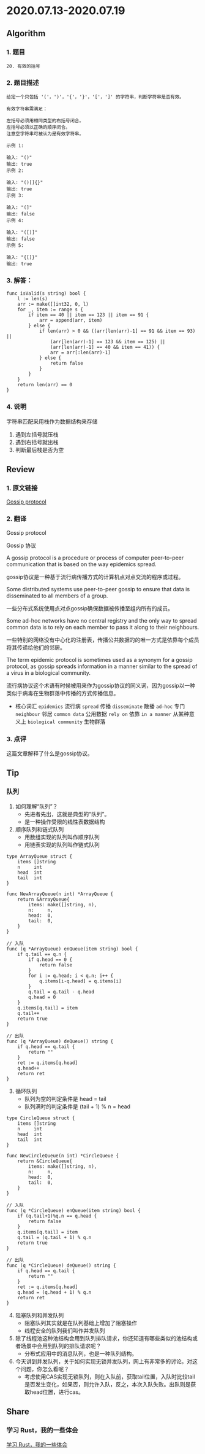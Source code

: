 # 2020.07.13-2020.07.19

## Algorithm
### 1. 题目
```
20. 有效的括号
```
### 2. 题目描述
```
给定一个只包括 '('，')'，'{'，'}'，'['，']' 的字符串，判断字符串是否有效。

有效字符串需满足：

左括号必须用相同类型的右括号闭合。
左括号必须以正确的顺序闭合。
注意空字符串可被认为是有效字符串。

示例 1:

输入: "()"
输出: true
示例 2:

输入: "()[]{}"
输出: true
示例 3:

输入: "(]"
输出: false
示例 4:

输入: "([)]"
输出: false
示例 5:

输入: "{[]}"
输出: true

```

### 3. 解答：
```golang
func isValid(s string) bool {
	l := len(s)
	arr := make([]int32, 0, l)
	for _, item := range s {
		if item == 40 || item == 123 || item == 91 {
			arr = append(arr, item)
		} else {
			if len(arr) > 0 && ((arr[len(arr)-1] == 91 && item == 93) ||
				(arr[len(arr)-1] == 123 && item == 125) ||
				(arr[len(arr)-1] == 40 && item == 41)) {
				arr = arr[:len(arr)-1]
			} else {
				return false
			}
		}
	}
	return len(arr) == 0
}
```
### 4. 说明

字符串匹配采用栈作为数据结构来存储

1. 遇到左括号就压栈
2. 遇到右括号就出栈
3. 判断最后栈是否为空

## Review
### 1. 原文链接
[Gossip protocol](https://en.wikipedia.org/wiki/Gossip_protocol)

### 2. 翻译
Gossip protocol

Gossip 协议

A gossip protocol is a procedure or process of computer peer-to-peer communication that is based on the way epidemics spread.

gossip协议是一种基于流行病传播方式的计算机点对点交流的程序或过程。

Some distributed systems use peer-to-peer gossip to ensure that data is disseminated to all members of a group. 

一些分布式系统使用点对点gossip确保数据被传播至组内所有的成员。

Some ad-hoc networks have no central registry and the only way to spread common data is to rely on each member to pass it along to their neighbours.

一些特别的网络没有中心化的注册表，传播公共数据的的唯一方式是依靠每个成员将其传递给他们的邻居。

The term epidemic protocol is sometimes used as a synonym for a gossip protocol, as gossip spreads information in a manner similar to the spread of a virus in a biological community.

流行病协议这个术语有时候被用来作为gossip协议的同义词，因为gossip以一种类似于病毒在生物群落中传播的方式传播信息。

- 核心词汇
`epidemics` 流行病
`spread` 传播
`disseminate` 散播 
`ad-hoc` 专门
`neighbour` 邻居 
`common data` 公用数据
`rely on` 依靠 
`in a manner` 从某种意义上
`biological community` 生物群落


### 3. 点评
这篇文章解释了什么是gossip协议。

## Tip
### 队列
1. 如何理解“队列”？
    * 先进者先出，这就是典型的“队列”。
    * 是一种操作受限的线性表数据结构
2. 顺序队列和链式队列
    * 用数组实现的队列叫作顺序队列
    * 用链表实现的队列叫作链式队列
```
type ArrayQueue struct {
	items []string
	n     int
	head  int
	tail  int
}

func NewArrayQueue(n int) *ArrayQueue {
	return &ArrayQueue{
		items: make([]string, n),
		n:     n,
		head:  0,
		tail:  0,
	}
}

// 入队
func (q *ArrayQueue) enQueue(item string) bool {
	if q.tail == q.n {
		if q.head == 0 {
			return false
		}
		for i := q.head; i < q.n; i++ {
			q.items[i-q.head] = q.items[i]
		}
		q.tail = q.tail - q.head
		q.head = 0
	}
	q.items[q.tail] = item
	q.tail++
	return true
}

// 出队
func (q *ArrayQueue) deQueue() string {
	if q.head == q.tail {
		return ""
	}
	ret := q.items[q.head]
	q.head++
	return ret
}
```
3. 循环队列
    * 队列为空的判定条件是 head = tail
    * 队列满时的判定条件是 (tail + 1) % n = head
```
type CircleQueue struct {
	items []string
	n     int
	head  int
	tail  int
}

func NewCircleQueue(n int) *CircleQueue {
	return &CircleQueue{
		items: make([]string, n),
		n:     n,
		head:  0,
		tail:  0,
	}
}

// 入队
func (q *CircleQueue) enQueue(item string) bool {
	if (q.tail+1)%q.n == q.head {
		return false
	}
	q.items[q.tail] = item
	q.tail = (q.tail + 1) % q.n
	return true
}

// 出队
func (q *CircleQueue) deQueue() string {
	if q.head == q.tail {
		return ""
	}
	ret := q.items[q.head]
	q.head = (q.head + 1) % q.n
	return ret
}
```
4. 阻塞队列和并发队列
    * 阻塞队列其实就是在队列基础上增加了阻塞操作
    * 线程安全的队列我们叫作并发队列
5. 除了线程池这种池结构会用到队列排队请求，你还知道有哪些类似的池结构或者场景中会用到队列的排队请求呢？
    * 分布式应用中的消息队列，也是一种队列结构。
6. 今天讲到并发队列，关于如何实现无锁并发队列，网上有非常多的讨论。对这个问题，你怎么看呢？
    * 考虑使用CAS实现无锁队列，则在入队前，获取tail位置，入队时比较tail是否发生变化，如果否，则允许入队，反之，本次入队失败。出队则是获取head位置，进行cas。

## Share
### 学习 Rust，我的一些体会
[学习 Rust，我的一些体会](https://xie.infoq.cn/article/97bc4505c4543be9cd689aa40)